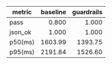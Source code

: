 | metric | baseline | guardrails |
|--|--:|--:|
| pass | 0.800 | 1.000 |
| json_ok | 1.000 | 1.000 |
| p50(ms) | 1603.99 | 1393.75 |
| p95(ms) | 2191.84 | 1526.60 |